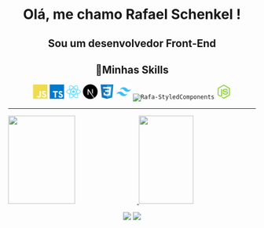 <div align="center">
  <h1>Olá, me chamo Rafael Schenkel !</h1>

  <h2>Sou um desenvolvedor Front-End</h2>

  <h2>🚀Minhas Skills</h2>
 
  <code><img alt="Rafa-JS" height="30" src="https://raw.githubusercontent.com/devicons/devicon/master/icons/javascript/javascript-plain.svg"></code>
  <code><img alt="Rafa-TS" height="30" src="https://github.com/devicons/devicon/blob/master/icons/typescript/typescript-original.svg"></code>
  <code><img alt="Rafa-React" height="30" src="https://github.com/devicons/devicon/blob/master/icons/react/react-original.svg"></code>
  <code><img alt="Rafa-Next" height="30" src="https://github.com/devicons/devicon/blob/master/icons/nextjs/nextjs-original.svg"></code>
  <code><img alt="Rafa-CSS" height="30" src="https://raw.githubusercontent.com/devicons/devicon/master/icons/css3/css3-original.svg"></code>
  <code><img alt="Rafa-TailwindCSS" height="30" src="https://github.com/devicons/devicon/blob/master/icons/tailwindcss/tailwindcss-plain.svg"></code>
  <code><img alt="Rafa-StyledComponents" height="30" src="https://raw.githubusercontent.com/styled-components/brand/master/styled-components.png"></code>
  <code><img alt="Rafa-Node" height="30" src="https://github.com/devicons/devicon/blob/master/icons/nodejs/nodejs-original.svg"></code>
</div>

<hr>

<div>
 <a href="https://github.com/rafaschenkel/" </a>
 <img width="52%" height="180em" src="https://github-readme-stats.vercel.app/api?username=rafaschenkel&show_icons=true&icon_color=c004fd&text_color=CCCCCC&title_color=00FF00&bg_color=30,000000,000055&border_color=00FF00&border_radius=15"/> 
 <img width="47%" height="180em" src="https://github-readme-stats.vercel.app/api/top-langs/?username=rafaschenkel&layout=compact&icon_color=c004fd&text_color=CCCCCC&title_color=00FF00&bg_color=30,000000,000055&border_color=00FF00&border_radius=15"/> 
</div>
 
<p></p>
 
<div align="center">
 <a href="https://www.linkedin.com/in/rafaschenkeldev/" target="_blank"><img src="https://img.shields.io/badge/-LinkedIn-%230077B5?style=for-the-badge&logo=linkedin&logoColor=white" target="_blank"></a>
 <a href="mailto:rafaschenkel.dev@gmail.com"><img src="https://img.shields.io/badge/-Gmail-%23333?style=for-the-badge&logo=gmail&logoColor=white" target="_blank"></a>
</div>
